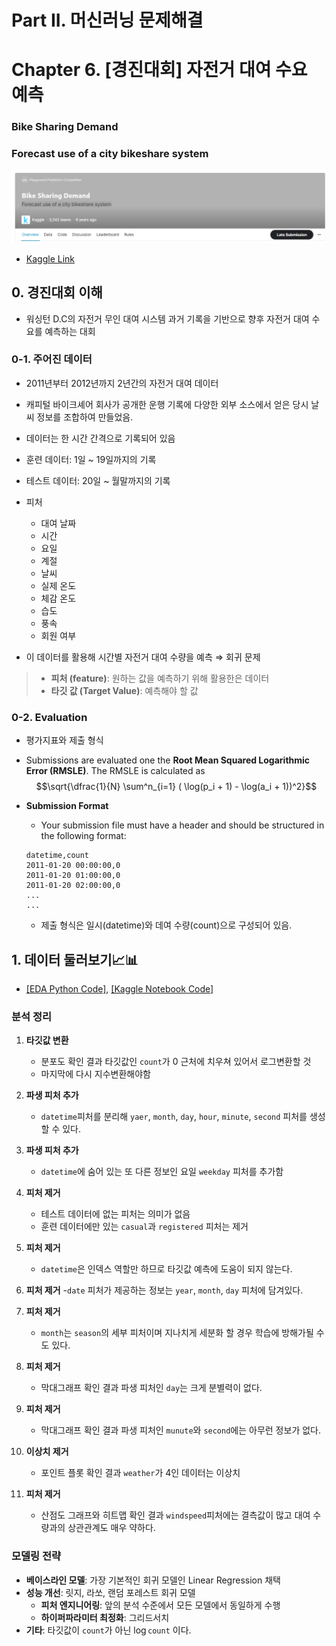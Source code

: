 # Part II. 머신러닝 문제해결








# Chapter 6. [경진대회] 자전거 대여 수요 예측 
### Bike Sharing Demand
### Forecast use of a city bikeshare system
![img](./img/2-6-1.png)
- [Kaggle Link](https://www.kaggle.com/competitions/bike-sharing-demand)



## 0. 경진대회 이해

- 워싱턴 D.C의 자전거 무인 대여 시스템 과거 기록을 기반으로 향후 자전거 대여 수요를 예측하는 대회

### 0-1. 주어진 데이터
- 2011년부터 2012년까지 2년간의 자전거 대여 데이터 
- 캐피털 바이크셰어 회사가 공개한 운행 기록에 다양한 외부 소스에서 얻은 당시 날씨 정보를 조합하여 만들었음.

- 데이터는 한 시간 간격으로 기록되어 있음
- 훈련 데이터: 1일 ~ 19일까지의 기록
- 테스트 데이터: 20일 ~ 월말까지의 기록

- 피처
    - 대여 날짜
    - 시간
    - 요일
    - 계절
    - 날씨
    - 실제 온도
    - 체감 온도
    - 습도
    - 풍속
    - 회원 여부

- 이 데이터를 활용해 시간별 자전거 대여 수량을 예측 $\Rightarrow$ 회귀 문제

    






> - **피처 (feature)**: 원하는 값을 예측하기 위해 활용한은 데이터
> - **타깃 값 (Target Value)**: 예측해야 할 값




### 0-2. Evaluation

- 평가지표와 제출 형식
- Submissions are evaluated one the **Root Mean Squared Logarithmic Error (RMSLE)**. The RMSLE is calculated as
$$\sqrt{\dfrac{1}{N} \sum^n_{i=1} ( \log(p_i + 1) - \log(a_i + 1))^2}$$

- **Submission Format**
    - Your submission file must have a header and should be structured in the following format:
    ```
    datetime,count
    2011-01-20 00:00:00,0
    2011-01-20 01:00:00,0
    2011-01-20 02:00:00,0
    ...
    ...
    ```
    - 제출 형식은 일시(datetime)와 데여 수량(count)으로 구성되어 있음.
    
## 1. 데이터 둘러보기📈📊
- [[EDA Python Code]](https://github.com/park4264/Study-with-Kaggle/blob/main/Kaggle_1/2-6.%20%5B%EA%B2%BD%EC%A7%84%EB%8C%80%ED%9A%8C%5D%20%EC%9E%90%EC%A0%84%EA%B1%B0%20%EB%8C%80%EC%97%AC%20%EC%88%98%EC%9A%94%20%EC%98%88%EC%B8%A1%2C%20Bike%20Sharing%20Demand/EDA.ipynb), [[Kaggle Notebook Code]](https://www.kaggle.com/code/park4264/bike-prediction-eda)

### 분석 정리

1. **타깃값 변환**
    - 분포도 확인 결과 타깃값인 `count`가 0 근처에 치우쳐 있어서 로그변환할 것
    - 마지막에 다시 지수변환해야함
2. **파생 피처 추가**
    - `datetime`피처를 분리해 `yaer`, `month`, `day`, `hour`, `minute`, `second` 피처를 생성할 수 있다.

3. **파생 피처 추가**
    - `datetime`에 숨어 있는 또 다른 정보인 요일 `weekday` 피처를 추가함

4. **피처 제거**
    - 테스트 데이터에 없는 피처는 의미가 없음
    - 훈련 데이터에만 있는 `casual`과 `registered` 피처는 제거

5. **피처 제거**
    - `datetime`은 인덱스 역할만 하므로 타깃값 예측에 도움이 되지 않는다.

6. **피처 제거**
    -`date` 피처가 제공하는 정보는 `year`, `month`, `day` 피처에 담겨있다.

7. **피처 제거**
    - `month`는 `season`의 세부 피처이며 지나치게 세분화 할 경우 학습에 방해가될 수도 있다. 

8. **피처 제거**
    - 막대그래프 확인 결과 파생 피처인 `day`는 크게 분별력이 없다.

9. **피처 제거**
    - 막대그래프 확인 결과 파생 피처인 `munute`와 `second`에는 아무런 정보가 없다.

10. **이상치 제거**
    - 포인트 플롯 확인 결과 `weather`가 4인 데이터는 이상치

11. **피처 제거**
    - 산점도 그래프와 히트맵 확인 결과 `windspeed`피처에는 결측값이 많고 대여 수량과의 상관관계도 매우 약하다.




### 모델링 전략
- **베이스라인 모델**: 가장 기본적인 회귀 모델인 Linear Regression 채택
- **성능 개선**: 릿지, 라쏘, 랜덤 포레스트 회귀 모델
    - **피처 엔지니어링**: 앞의 분석 수준에서 모든 모델에서 동일하게 수행
    - **하이퍼파라미터 최정화**: 그리드서치
- **기타**: 타깃값이 `count`가 아닌 $\log$`count` 이다.

